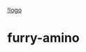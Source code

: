 [!logo]('https://lh3.googleusercontent.com/1q-s7dplB35vtaVqTntNF4-Av2zE3uFbBWqMq2-jViI3AkbCq8FsJp42GrtjpbcHZ4PhMK_OhgxqBx6eLuWvDYo=h200')
# f u r r y - a m i n o  
  
 
